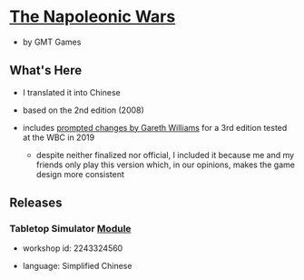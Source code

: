 # [The Napoleonic Wars](https://boardgamegeek.com/boardgame/36399/the-napoleonic-wars-second-edition)

- by GMT Games

## What's Here

- I translated it into Chinese

- based on the 2nd edition (2008)

- includes [prompted changes by Gareth Williams](https://sites.google.com/site/wilphe/tnw/2019/3rd-edition-test-at-wbc) for a 3rd edition tested at the WBC in 2019
  
  - despite neither finalized nor official, I included it because me and my friends only play this version which, in our opinions, makes the game design more consistent 

## Releases

### Tabletop Simulator [Module](https://steamcommunity.com/sharedfiles/filedetails/?id=2243324560)

- workshop id: 2243324560

- language: Simplified Chinese
